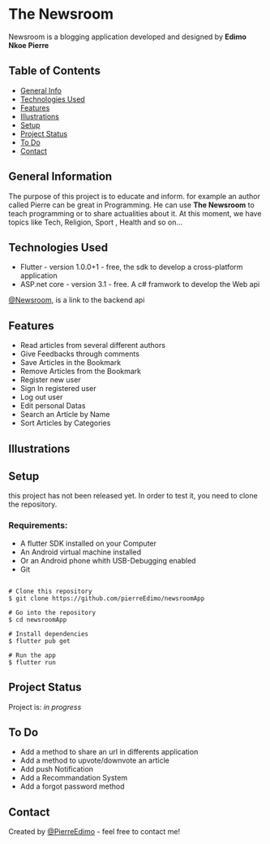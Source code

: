 # The Newsroom

Newsroom is a blogging application developed and designed by **Edimo Nkoe Pierre**

## Table of Contents
* [General Info](#general-information)
* [Technologies Used](#technologies-used)
* [Features](#features)
* [Illustrations](#illustrations)
* [Setup](#setup)
* [Project Status](#project-status)
* [To Do](#to-do)
* [Contact](#contact)


## General Information
The purpose of this project is to educate and inform. for example an author 
called Pierre can be great in Programming. He can use **The Newsroom** to teach 
programming or to share actualities about it. At this moment, 
we have topics like Tech, Religion, Sport , Health and so on...

## Technologies Used
- Flutter - version 1.0.0+1 - free, the sdk to develop a cross-platform application
- ASP.net core - version 3.1 - free. A c# framwork to develop the Web api

[@Newsroom](https://github.com/pierreEdimo/newsroom), is a link to the backend api

## Features
- Read articles from several different authors 
- Give Feedbacks through comments
- Save Articles in the Bookmark 
- Remove Articles from the Bookmark
- Register new user
- Sign In registered user 
- Log out user
- Edit personal Datas
- Search an Article by Name
- Sort Articles by Categories

## Illustrations

## Setup
this project has not been released yet. In order to test it, 
you need to clone the repository.
   ### Requirements:
   - A flutter SDK installed on your Computer
   - An Android virtual machine installed
   - Or an Android phone whith USB-Debugging enabled
   - Git

```

# Clone this repository
$ git clone https://github.com/pierreEdimo/newsroomApp

# Go into the repository
$ cd newsroomApp

# Install dependencies
$ flutter pub get

# Run the app
$ flutter run

```

## Project Status
Project is: _in progress_

## To Do
- Add a method to share an url in differents application
- Add a method to upvote/downvote an article
- Add push Notification
- Add a Recommandation System
- Add a forgot password method

## Contact
Created by [@PierreEdimo](https://www.patricedimo.com/) - feel free to contact me!